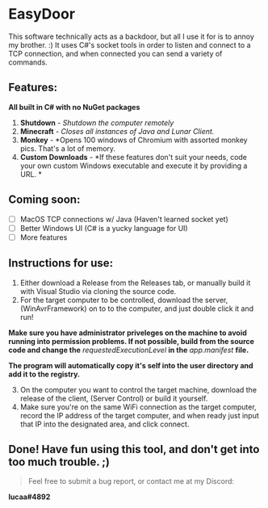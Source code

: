 # EasyDoor
This software technically acts as a backdoor, but all I use it for is to annoy my brother. :) It uses C#'s socket tools in order to listen and connect to a TCP connection, and when connected you can send a variety of commands.

## Features:

 **All built in C# with no NuGet packages**

 1. **Shutdown** - *Shutdown the computer remotely*
 2. **Minecraft** - *Closes all instances of Java and Lunar Client.*
 3. **Monkey** - *Opens 100 windows of Chromium with assorted monkey pics. That's a lot of memory.
 4. **Custom Downloads** - *If these features don't suit your needs, code your own custom Windows executable and execute it by providing a URL. *

## Coming soon:

 - [ ] MacOS TCP connections w/ Java (Haven't learned socket yet)
 - [ ] Better Windows UI (C# is a yucky language for UI)
 - [ ] More features

## Instructions for use:

 1. Either download a Release from the Releases tab, or manually build it with Visual Studio via cloning the source code.
 2. For the target computer to be controlled, download the server, (WinAvrFramework) on to to the computer, and just double click it and run!
 
**Make sure you have administrator priveleges on the machine to avoid running into permission problems. If not possible, build from the source code and change the** *requestedExecutionLevel* **in the** *app.manifest* **file.**

**The program will automatically copy it's self into the user directory and add it to the registry.**

 3. On the computer you want to control the target machine, download the release of the client, (Server Control) or build it yourself.
 4. Make sure you're on the same WiFi connection as the target computer, record the IP address of the target computer, and when ready just input that IP into the designated area, and click connect.
 
 **Done!** Have fun using this tool, and don't get into too much trouble. ;)
 ---
>  Feel free to submit a bug report, or contact me at my Discord:

**lucaa#4892**

